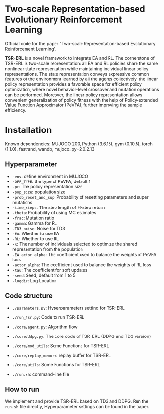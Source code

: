 
# Two-scale Representation-based Evolutionary Reinforcement Learning

Official code for the paper "Two-scale Representation-based Evolutionary Reinforcement Learning". 

**TSR-ERL** is a novel framework to integrate EA and RL.
The cornerstone of TSR-ERL is two-scale representation:
all EA and RL policies share the same nonlinear state representation while maintaining individual linear policy representations.
The state representation conveys expressive common features of the environment learned by all the agents collectively;
the linear policy representation provides a favorable space for efficient policy optimization, where novel behavior-level crossover and mutation operations can be performed.
Moreover, the linear policy representation allows convenient generalization of policy fitness with the help of Policy-extended Value Function Approximator (PeVFA),
further improving the sample efficiency.

# Installation
Known dependencies: MUJOCO 200,
Python (3.6.13), gym (0.10.5), torch (1.1.0), fastrand, wandb, mujoco_py=2.0.2.13

## Hyperparameter
- `-env`: define environment in MUJOCO
- `-OFF_TYPE`: the type of PeVFA, default 1
- `-pr`: The policy representation size
- `-pop_size`: population size
- `-prob_reset_and_sup`: Probability of resetting parameters and super mutations
- `-time_steps`: The step length of H-step return 
- `-theta`: Probability of using MC estimates
- `-frac`: Mutation ratio
- `-gamma`: Gamma for RL
- `-TD3_noise`: Noise for TD3
- `-EA`: Whether to use EA
- `-RL`: Whether to use RL
- `-K`: The number of individuals selected to optimize the shared representation from the population
- `-EA_actor_alpha`: The coefficient used to balance the weights of PeVFA loss
- `-actor_alpha`: The coefficient used to balance the weights of RL loss
- `-tau`: The coefficient for soft updates
- `-seed`: Seed, default from 1 to 5
- `-logdir`: Log Location

## Code structure

- `./parameters.py`: Hyperparameters setting for TSR-ERL

- `./run_tsr.py`: Code to run TSR-ERL

- `./core/agent.py`: Algorithm flow 

- `./core/ddpg.py`: The core code of TSR-ERL (DDPG and TD3 version)

- `./core/mod_utils`: Some Functions for TSR-ERL

- `./core/replay_memory`: replay buffer for TSR-ERL

- `./core/utils`: Some Functions for TSR-ERL

- `./run.sh`: command-line file 

## How to run

We implement and provide TSR-ERL based on TD3 and DDPG. 
Run the `run.sh` file directly, Hyperparameter settings can be found in the paper.




